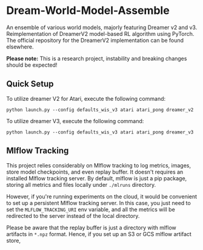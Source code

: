# Dream-World-Model-Assemble
An ensemble of various world models, majorly featuring Dreamer v2 and v3. Reimplementation of DreamerV2 model-based RL algorithm using PyTorch. The official repository for the DreamerV2 implementation can be found elsewhere.

**Please note:** This is a research project, instability and breaking changes should be expected!

## Quick Setup
To utilize dreamer V2 for Atari, execute the following command:

```python launch.py --config defaults_wis_v3 atari atari_pong dreamer_v2```

To utilize dreamer V3, execute the following command:

```python launch.py --config defaults_wis_v3 atari atari_pong dreamer_v3```

## Mlflow Tracking
This project relies considerably on Mlflow tracking to log metrics, images, store model checkpoints, and even replay buffer. It doesn't requires an installed Mlflow tracking server. By default, mlflow is just a pip package, storing all metrics and files locally under `./mlruns` directory.

However, if you're running experiments on the cloud, it would be convenient to set up a persistent Mlflow tracking server. In this case, you just need to set the `MLFLOW_TRACKING_URI` env variable, and all the metrics will be redirected to the server instead of the local directory.

Please be aware that the replay buffer is just a directory with mlflow artifacts in `*.npz` format. Hence, if you set up an S3 or GCS mlflow artifact store,